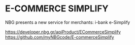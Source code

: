 # E-COMMERCE SIMPLIFY

NBG presents a new service for merchants: i-bank e-Simplify  

https://developer.nbg.gr/apiProduct/ECommerceSimplify  
https://github.com/myNBGcode/E-commerceSimplify
